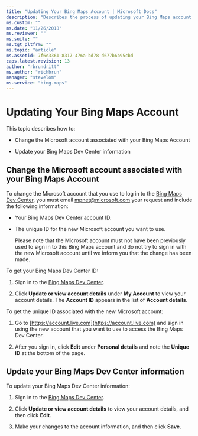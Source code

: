 ```yaml
---
title: "Updating Your Bing Maps Account | Microsoft Docs"
description: "Describes the process of updating your Bing Maps account through outlining how to change the Microsoft account associated with your Bing Maps account."
ms.custom: ""
ms.date: "11/26/2018"
ms.reviewer: ""
ms.suite: ""
ms.tgt_pltfrm: ""
ms.topic: "article"
ms.assetid: 7f6e3361-8317-476a-bd78-d677b6b95cbd
caps.latest.revision: 13
author: "rbrundritt"
ms.author: "richbrun"
manager: "stevelom"
ms.service: "bing-maps"
---
```

# Updating Your Bing Maps Account

This topic describes how to:  
  
-   Change the Microsoft account associated with your Bing Maps Account  
  
-   Update your Bing Maps Dev Center information  
  
## Change the Microsoft account associated with your Bing Maps Account

 To change the Microsoft account that you use to log in to the [Bing Maps Dev Center](https://www.bingmapsportal.com/), you must email [mpnet@microsoft.com](mailto:mpnet@microsoft.com) your request and include the following information:  
  
-   Your Bing Maps Dev Center account ID.  
  
-   The unique ID for the new Microsoft account you want to use.  
  
     Please note that the Microsoft account must not have been previously used to sign in to this Bing Maps account and do not try to sign in with the new Microsoft account until we inform you that the change has been made.  
  
 To get your Bing Maps Dev Center ID:  
  
1.  Sign in to the [Bing Maps Dev Center](https://www.bingmapsportal.com/).  
  
2.  Click **Update or view account details** under **My Account** to view your account details. The **Account ID** appears in the list of **Account details**.  
  
 To get the unique ID associated with the new Microsoft account:  
  
1.  Go to [https://account.live.com](https://account.live.com) and sign in using the new account that you want to use to access the Bing Maps Dev Center.  
  
2.  After you sign in, click **Edit** under **Personal details** and note the **Unique ID** at the bottom of the page.  
  
## Update your Bing Maps Dev Center information

To update your Bing Maps Dev Center information:  
  
1.  Sign in to the [Bing Maps Dev Center](https://www.bingmapsportal.com/).  
  
2.  Click **Update or view account details** to view your account details, and then click **Edit**.  
  
3.  Make your changes to the account information, and then click **Save**.